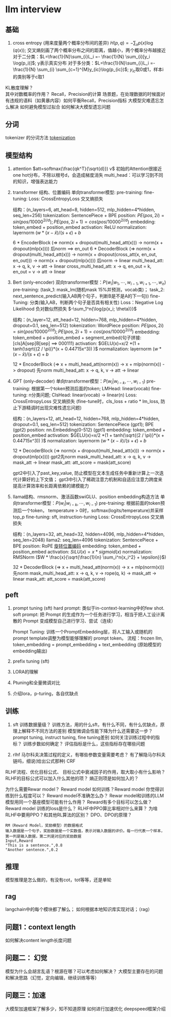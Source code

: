 # llm interview

## 基础
1. cross entropy (用来度量两个概率分布间的差异)
   $H(p, q) = -\sum_{x} p(x) \log(q(x))$; 交叉熵刻画了两个概率分布之间的距离，值越小，两个概率分布越接近
   对于二分类：$L=\frac{1}{N}\sum_{i}L_i =- \frac{1}{N} \sum_{i}[y_i \log(p_i)]$; y表示真实分布
   对于多分类：$L=\frac{1}{N}\sum_{i}L_i =- \frac{1}{N} \sum_{i} \sum_{c=1}^{M}y_{ic}\log(p_{ic})$; $y_{ic}$取0或1，样本i的类别等于c取1

KL散度理解？  
其中对数概率的作用？
Recall，Precision的计算
场景题，在处理数据的时候面对有违规的语料（如黄暴内容）如何平衡Recall，Precision指标
大模型灾难遗忘怎么解决
如何避免模型过拟合
如何解决大模型遗忘问题

## 分词
tokenizer 的分词方法
   [tokenization](notes/llm/tokenizer.md)
## 模型结构
1. attention
   $att=softmax(\frac{qk^T}{\sqrt{d}}) v$
   初始的Attention很接近one hot分布，不除以根号d，会造成梯度消失
   multi_head：可以学习到不同的知识，增强表达能力
2. transformer 结构、位置编码
   单向transformer模型:
   pre-training:
   fine-tuning:
   Loss: CrossEntropyLoss 交叉熵损失

   结构：(n_layers=6, att_head=8, hidden=512, mlp_hidden=4*hidden, seq_len=256)
   tokenization: SentencePiece + BPE
   position: $PE(pos, 2i)=sin(pos / 10000^{2i / d}); PE(pos, 2i+1)=cos(pos / 10000^{2i / d})$
   embedding: token_embed + position_embed
   activation: ReLU
   normalization: layernorm ($w * (x - \hat{x}) / (s + \epsilon) + b$

   6 * EncoderBlock (=> norm(x + dropout(multi_head_att(x))) -> norm(x + dropout(mlp(x))))  后norm ==> en_out
   6 * DecoderBlock (=> norm(x + dropout(multi_head_att(x))) -> norm(x + dropout(cross_att(x, en_out, en_out))) -> norm(x + dropout(mlp(x))))  后norm -> linear
   multi_head_att: x -> q, k, v -> att -> linear
   cross_multi_head_att: x -> q, en_out = k, en_out = v -> att -> linear

3. Bert (only-encoder)
   双向transformer模型：$P(w_i | w_1, \cdots, w_{i-1}, w_{i+1}, \cdots, w_n)$
   pre-training: (task_1: mask_lm(随机mask 15%并预测，vocab类)；
                  task_2: next_sentence_predict(输入AB两个句子，判断B是不是A的下一句))
   fine-Tuning: 分类(输入AB，判断两个句子是否具有相关性)
   Loss：Negative Log Likelihood 负对数似然损失 $-\sum_1^n{\log{p(x_i; \theta)}}$
   
   结构：(n_layer=12, att_head=12, hidden=768, mlp_hidden=4*hidden, dropout=0.1, seq_len=512)
   tokenization: WordPiece
   position: $PE(pos, 2i)=sin(pos / 10000^{2i / d}); PE(pos, 2i+1)=cos(pos / 10000^{2i / d})$
   embedding: token_embed + position_embed + segment_embed(句子拼接: [cls]A[sep]B[sep] ==> 000111)
   activation: $GELU(x)=x/2 *(1 + tanh(\sqrt{(2 / \pi)}*(x + 0.44715x^3)) )$
   normalization: layernorm ($w * (x - \hat{x}) / (s + \epsilon) + b$
   
   12 * EncoderBlock (=> x + multi_head_att(norm(x)) -> x + mlp(norm(x)) -> dropout)  先norm
   multi_head_att: x -> q, k, v -> att -> linear

4. GPT (only-decoder)
   单向transformer模型：$P(w_i | w_{i-k}, \cdots, w_{i-1})$
   pre-training: 根据第一个token预测后面的token; LMHead: linear(vocab)
   fine-tuning: n分类问题; ClsHead: linear(vocab) -> linear(n)
   Loss: CrossEntropyLoss 交叉熵损失 (fine-tune时，cls_loss + ratio * lm_loss, 防止下游精调时出现灾难性遗忘问题)
   
   结构：(n_layers=12, att_head=12, hidden=768, mlp_hidden=4*hidden, dropout=0.1, seq_len=512)
   tokenization: SentencePiece (gpt1); BPE (gpt2)
   position: nn.Embedding(0-512) (gpt1)
   embedding: token_embed + position_embed
   activation: $GELU(x)=x/2 *(1 + tanh(\sqrt{(2 / \pi)}*(x + 0.44715x^3)) )$
   normalization: layernorm ($w * (x - \hat{x}) / (s + \epsilon) + b$

   12 * DecoderBlock (=> norm(x + dropout(multi_head_att(x))) -> norm(x + dropout(mlp(x))))  gpt2先norm
   mask_multi_head_att: x -> q, k, v -> mask_att -> linear
   mask_att: att_score = mask(att_score)

   gpt2中引入了past_key_value, 防止模型在文本生成任务中重新计算上一次迭代计算好的上下文值；
   gpt3中引入了稀疏注意力机制和自适应注意力跨度来提高计算效率和长距离依赖的建模能力

5. llama结构、rmsnorm、激活函数swiGLU、position embedding构造方法
   单向transformer模型：$P(w_i | w_{i-k}, \cdots, w_{i-1})$
   pre-training: 根据前面的token预测后一个token， temperature > 0时，softmax(logits/temperature)并采样top_p
   fine-tuning: sft, instruction-tuning
   Loss: CrossEntropyLoss 交叉熵损失

   结构：(n_layers=32, att_head=32, hidden=4096, mlp_hidden=4*hidden, seq_len=2048)  llama2: seq_len=4096
   tokenization: SentencePiece + BPE
   position: RoPE [旋转位置编码](notes/llm/position.md)
   embedding: token_embed + position_embed
   activation: $SiLU(x) = x * sigmoid(x)$
   normalization: RMSNorm ($W * \frac{x}{\sqrt{\frac{1}{n} \sum_i^n{x_i^2} + \epsilon}}$)

   32 * DecoderBlock (=> x + multi_head_att(norm(x)) -> x + mlp(norm(x)))  先norm
   mask_multi_head_att: x -> q, k, v -> rope(q, k) -> mask_att -> linear
   mask_att: att_score = mask(att_score)

## peft
1. prompt tuning (sft)
   hard prompt: 类似于in-context-learning中的few shot.
   soft prompt: 把 Prompt 的生成作为一个任务进行学习，相当于把人工设计离散的 Prompt 变成模型自己进行学习、尝试（连续）

   Prompt Tuning: 训练一个PromptEmbedding层，将人工输入或随机的prompt template调整为模型能够理解的 prompt token。 
   流程：frozen llm, token_embedding = prompt_embedding + text_embedding (原始模型的embedding输出)

2. prefix tuning (sft)
   
3. LORA的理解 
4. Ptuning和全量微调对比
5. 介绍lora，p-turing，各自优缺点

## 训练
1. sft
训练数据量级？
训练方法，用的什么sft，有什么不同，有什么优缺点，原理上解释不不同方法的差别
模型微调会性能下降为什么还需要这一步？
prompt tuning, instruct tuning, fine tuning差别
如何关注训练过程中的指标？ 训练步数如何确定？
评估指标是什么，这些指标存在哪些问题

2. rlhf
马尔科夫决策过程的定义，有哪些参数变量需要考虑？
有了解隐马尔科夫链吗，细说(给出公式那种)
CRF

RLHF流程、优化目标公式、
目标公式中衰减因子的作用，取大取小有什么影响？
RLHF的目标公式可以加入什么其他的项？
熵正则项是如何加入的？ 

为什么需要Rewar model？
Reward model 如何训练？Reward model 你觉得训练到什么程度可以？
Reward model不准确怎么办？
Rewar model和训练的LLM模型用同一个基座模型可能有什么作用？
Reward有多个目标可以怎么做？
Reward model 训练的loss是什么？
RLHF中PPO算比率相对什么来算？
为啥RLHF中要用PPO？和其他RL算法的区别？
DPO、DPO的原理？

```
RM（Reward Model，奖励模型）的数据格式
输入数据是一个句子，奖励数据是一个实数值，表示对输入数据的评价。每一行代表一个样本，第一列是输入数据，第二列是对应的奖励数据
Input,Reward
"This is a sentence.",0.8
"Another sentence.",0.2
```

## 推理
模型推理是怎么做的，有没有cot，tot等等，还是单轮

## rag
langchain中的每个模块都了解么；
如何根据本地知识库实现对话；（rag）

## 问题1：context length
如何解决content length长度问题

## 问题二： 幻觉
模型为什么会胡言乱语？根源在哪？可以考虑如何解决？
大模型主要存在的问题和解决思路（幻觉，定向编辑，继续训练等等）

## 问题三：加速
大模型加速框架了解多少，知不知道原理 如何进行加速优化
deepspeed框架介绍